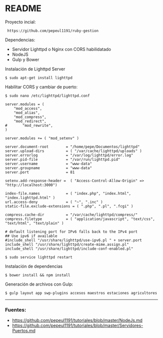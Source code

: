 # README

Proyecto incial:

	 https://github.com/pepeul1191/ruby-gestion

Dependencias:

+ Servidor Lighttpd o Nginx con CORS habilidatado
+ NodeJS
+ Gulp y Bower

Instalación de Lighttpd Server

	$ sudo apt-get install lighttpd

Habilitar CORS y cambiar de puerto:

	$ sudo nano /etc/lighttpd/lighttpd.conf

```
server.modules = (
	"mod_access",
	"mod_alias",
	"mod_compress",
 	"mod_redirect",
#       "mod_rewrite",
)

server.modules += ( "mod_setenv" )

server.document-root        = "/home/pepe/Documentos/lighttpd"
server.upload-dirs          = ( "/var/cache/lighttpd/uploads" )
server.errorlog             = "/var/log/lighttpd/error.log"
server.pid-file             = "/var/run/lighttpd.pid"
server.username             = "www-data"
server.groupname            = "www-data"
server.port                 = 81

setenv.add-response-header =  ( "Access-Control-Allow-Origin" => "http://localhost:3000")

index-file.names            = ( "index.php", "index.html", "index.lighttpd.html" )
url.access-deny             = ( "~", ".inc" )
static-file.exclude-extensions = ( ".php", ".pl", ".fcgi" )

compress.cache-dir          = "/var/cache/lighttpd/compress/"
compress.filetype           = ( "application/javascript", "text/css", "text/html", "text/plain" )

# default listening port for IPv6 falls back to the IPv4 port
## Use ipv6 if available
#include_shell "/usr/share/lighttpd/use-ipv6.pl " + server.port
include_shell "/usr/share/lighttpd/create-mime.assign.pl"
include_shell "/usr/share/lighttpd/include-conf-enabled.pl"
```

	$ sudo service lighttpd restart

Instalación de dependencias

	$ bower install && npm install

Generación de archivos con Gulp:

	$ gulp layout app swp-plugins accesos maestros estaciones agricultores 

---

### Fuentes:

+ https://github.com/pepeul1191/tutoriales/blob/master/NodeJs.md
+ https://github.com/pepeul1191/tutoriales/blob/master/Servidores-Puertos.md
